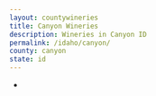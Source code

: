 ```yaml
---
layout: countywineries
title: Canyon Wineries
description: Wineries in Canyon ID
permalink: /idaho/canyon/
county: canyon
state: id
---
```

-
